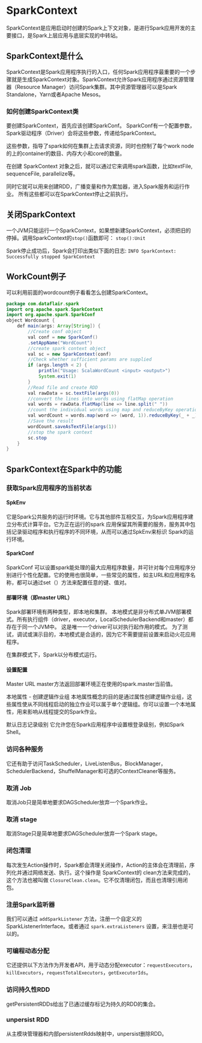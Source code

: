 # SparkContext

SparkContext是应用启动时创建的Spark上下文对象，是进行Spark应用开发的主要接口，是Spark上层应用与底层实现的中转站。

## SparkContext是什么

SparkContext是Spark应用程序执行的入口，任何Spark应用程序最重要的一个步骤就是生成SparkContext对象。SparkContext允许Spark应用程序通过资源管理器（Resource Manager）访问Spark集群。其中资源管理器可以是Spark Standalone，Yarn或者Apache Mesos。

### 如何创建SparkContext类

要创建SparkContext，首先应该创建SparkConf。 SparkConf有一个配置参数，Spark驱动程序（Driver）会将这些参数，传递给SparkContext。

这些参数，指导了spark如何在集群上去请求资源，同时也控制了每个work node的上的container的数目、内存大小和core的数量。

在创建 SparkContext 对象之后，就可以通过它来调用spark函数，比如textFile, sequenceFile, parallelize等。

同时它就可以用来创建RDD，广播变量和作为累加器，进入Spark服务和运行作业。
所有这些都可以在SparkContext停止之前执行。

## 关闭SparkContext

一个JVM只能运行一个SparkContext，如果想新建SparkContext，必须把旧的停掉。调用SparkContext的`stop()`函数即可：
`stop():Unit`

Spark停止成功后，Spark会打印出类似下面的日志:
`INFO SparkContext: Successfully stopped SparkContext`

## WorkCount例子

可以利用前面的wordcount例子看看怎么创建SparkContext。

```java
package com.dataflair.spark
import org.apache.spark.SparkContext
import org.apache.spark.SparkConf
object Wordcount {
    def main(args: Array[String]) {
        //Create conf object
        val conf = new SparkConf()
        .setAppName("WordCount")
        //create spark context object
        val sc = new SparkContext(conf)
        //Check whether sufficient params are supplied
        if (args.length < 2) {
            println("Usage: ScalaWordCount <input> <output>")
            System.exit(1)
        }
        //Read file and create RDD
        val rawData = sc.textFile(args(0))
        //convert the lines into words using flatMap operation
        val words = rawData.flatMap(line => line.split(" "))
        //count the individual words using map and reduceByKey operation
        val wordCount = words.map(word => (word, 1)).reduceByKey(_ + _)
        //Save the result
        wordCount.saveAsTextFile(args(1))
        //stop the spark context
        sc.stop
    }
}
```

## SparkContext在Spark中的功能

### 获取Spark应用程序的当前状态

#### SpkEnv

它是Spark公共服务的运行时环境。它与其他部件互相交互，为Spark应用程序建立分布式计算平台。它为正在运行的spark 应用保留其所需要的服务，服务其中包括记录驱动程序和执行程序的不同环境，从而可以通过SpkEnv来标识 Spark的运行环境。

#### SparkConf

SparkConf 可以设置spark能处理的最大应用程序数量，并可针对每个应用程序分别进行个性化配置。它的使用也很简单，一些常见的属性，如主URL和应用程序名称，都可以通过set（）方法来配置任意的键、值对。

#### 部署环境（即master URL）

Spark部署环境有两种类型，即本地和集群。
本地模式是非分布式单JVM部署模式。所有执行组件（driver，executor，LocalSchedulerBackend和master）都存在于同一个JVM中。 这是唯一一个driver可以对执行起作用的模式。 为了测试，调试或演示目的，本地模式是合适的，因为它不需要提前设置来启动火花应用程序。

在集群模式下，Spark以分布模式运行。

#### 设置配置

Master URL
master方法返回部署环境正在使用的spark.master当前值。

本地属性 - 创建逻辑作业组
本地属性概念的目的是通过属性创建逻辑作业组，这些属性使从不同线程启动的独立作业可以属于单个逻辑组。你可以设置一个本地属性，用来影响从线程提交的Spark作业。

默认日志记录级别
它允许您在Spark应用程序中设置根登录级别，例如Spark Shell。

### 访问各种服务

它还有助于访问TaskScheduler，LiveListenBus，BlockManager，SchedulerBackend，ShuffelManager和可选的ContextCleaner等服务。

### 取消 Job

取消Job只是简单地要求DAGScheduler放弃一个Spark作业。

### 取消 stage

取消Stage只是简单地要求DAGScheduler放弃一个Spark stage。

### 闭包清理

每次发生Action操作时，Spark都会清理关闭操作，Action的主体会在清理前，序列化并通过网络发送、执行。这个操作是 SparkContext的 clean方法来完成的，这个方法也被叫做 `ClosureClean.clean`。它不仅清理闭包，而且也清理引用闭包。

### 注册Spark监听器

我们可以通过 `addSparkListener` 方法，注册一个自定义的 SparkListenerInterface。或者通过 `spark.extraListeners` 设置，来注册也是可以的。

### 可编程动态分配

它还提供以下方法作为开发者API，用于动态分配executor：`requestExecutors`，`killExecutors`，`requestTotalExecutors`，`getExecutorIds`。

### 访问持久性RDD

getPersistentRDDs给出了已通过缓存标记为持久的RDD的集合。

### unpersist RDD

从主模块管理器和内部persistentRdds映射中，unpersist删除RDD。
